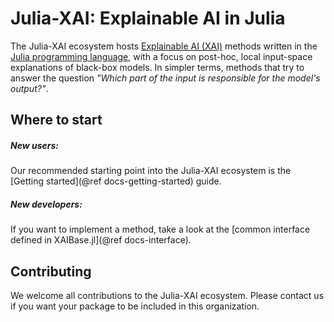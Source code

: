 # Julia-XAI: Explainable AI in Julia
The Julia-XAI ecosystem hosts [Explainable AI (XAI)](https://en.wikipedia.org/wiki/Explainable_artificial_intelligence) 
methods written in the [Julia programming language](https://julialang.org),
with a focus on post-hoc, local input-space explanations of black-box models.
In simpler terms, methods that try to answer the question 
*"Which part of the input is responsible for the model's output?"*.

## Where to start
##### New users:
Our recommended starting point into the Julia-XAI ecosystem is the 
[Getting started](@ref docs-getting-started) guide.

##### New developers:
If you want to implement a method, take a look at the [common interface
defined in XAIBase.jl](@ref docs-interface).

## Contributing
We welcome all contributions to the Julia-XAI ecosystem.
Please contact us if you want your package to be included in this organization.
